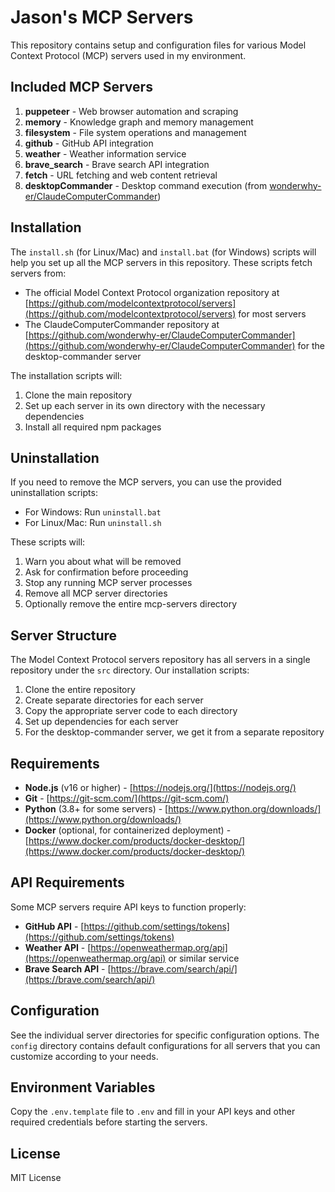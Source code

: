 # Jason's MCP Servers

This repository contains setup and configuration files for various Model Context Protocol (MCP) servers used in my environment.

## Included MCP Servers

1. **puppeteer** - Web browser automation and scraping
2. **memory** - Knowledge graph and memory management
3. **filesystem** - File system operations and management
4. **github** - GitHub API integration
5. **weather** - Weather information service
6. **brave_search** - Brave search API integration
7. **fetch** - URL fetching and web content retrieval
8. **desktopCommander** - Desktop command execution (from [wonderwhy-er/ClaudeComputerCommander](https://github.com/wonderwhy-er/ClaudeComputerCommander))

## Installation

The `install.sh` (for Linux/Mac) and `install.bat` (for Windows) scripts will help you set up all the MCP servers in this repository. These scripts fetch servers from:

- The official Model Context Protocol organization repository at [https://github.com/modelcontextprotocol/servers](https://github.com/modelcontextprotocol/servers) for most servers
- The ClaudeComputerCommander repository at [https://github.com/wonderwhy-er/ClaudeComputerCommander](https://github.com/wonderwhy-er/ClaudeComputerCommander) for the desktop-commander server

The installation scripts will:
1. Clone the main repository
2. Set up each server in its own directory with the necessary dependencies
3. Install all required npm packages

## Uninstallation

If you need to remove the MCP servers, you can use the provided uninstallation scripts:

- For Windows: Run `uninstall.bat`
- For Linux/Mac: Run `uninstall.sh`

These scripts will:
1. Warn you about what will be removed
2. Ask for confirmation before proceeding
3. Stop any running MCP server processes
4. Remove all MCP server directories
5. Optionally remove the entire mcp-servers directory

## Server Structure

The Model Context Protocol servers repository has all servers in a single repository under the `src` directory. Our installation scripts:

1. Clone the entire repository
2. Create separate directories for each server
3. Copy the appropriate server code to each directory
4. Set up dependencies for each server
5. For the desktop-commander server, we get it from a separate repository

## Requirements

- **Node.js** (v16 or higher) - [https://nodejs.org/](https://nodejs.org/)
- **Git** - [https://git-scm.com/](https://git-scm.com/)
- **Python** (3.8+ for some servers) - [https://www.python.org/downloads/](https://www.python.org/downloads/)
- **Docker** (optional, for containerized deployment) - [https://www.docker.com/products/docker-desktop/](https://www.docker.com/products/docker-desktop/)

## API Requirements

Some MCP servers require API keys to function properly:

- **GitHub API** - [https://github.com/settings/tokens](https://github.com/settings/tokens)
- **Weather API** - [https://openweathermap.org/api](https://openweathermap.org/api) or similar service
- **Brave Search API** - [https://brave.com/search/api/](https://brave.com/search/api/)

## Configuration

See the individual server directories for specific configuration options. The `config` directory contains default configurations for all servers that you can customize according to your needs.

## Environment Variables

Copy the `.env.template` file to `.env` and fill in your API keys and other required credentials before starting the servers.

## License

MIT License
